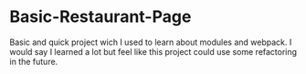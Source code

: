 # Basic-Restaurant-Page

Basic and quick project wich I used to learn about modules and webpack. I would say I learned a lot but feel like this project could use some refactoring in the future.
